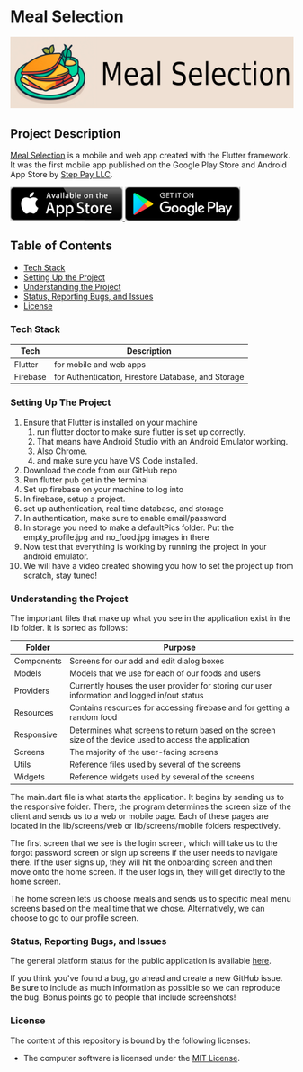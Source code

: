 # Meal Selection

[![Meal Selection](https://github.com/RobKabob1/mealselection/blob/main/images/icons/github-feature-graphic.png?raw=true)](https://mealselection.web.app/)

## Project Description

[Meal Selection](https://mealselection.web.app) is a mobile and web app created with the Flutter framework. It was the first mobile app published on the Google Play Store and Android App Store by [Step Pay LLC](https://steppay.tech). 

<a href="https://apps.apple.com/us/app/meal-selection/id6476314305">    <img src="https://github.com/RobKabob1/mealselection/blob/main/images/icons/apple-app-store.png?raw=true" width="200" />    </a><a href="https://play.google.com/store/apps/details?id=tech.steppay.mealselection&pli=1"><img src="https://github.com/RobKabob1/mealselection/blob/main/images/icons/google-play-store.png?raw=true" width="205" /></a>

## Table of Contents

- [Tech Stack](#tech-stack)
- [Setting Up the Project](#setting-up-the-project)
- [Understanding the Project](#understanding-the-project)
- [Status, Reporting Bugs, and Issues](#status-reporting-bugs-and-issues)
- [License](#license)

### Tech Stack

Tech | Description
-- | --
Flutter | for mobile and web apps
Firebase | for Authentication, Firestore Database, and Storage

### Setting Up The Project

1. Ensure that Flutter is installed on your machine
    1. run flutter doctor to make sure flutter is set up correctly.
    2. That means have Android Studio with an Android Emulator working. 
    3. Also Chrome. 
    4. and make sure you have VS Code installed.
2. Download the code from our GitHub repo
3. Run flutter pub get in the terminal 
4. Set up firebase on your machine to log into 
5. In firebase, setup a project. 
6. set up authentication, real time database, and storage
7. In authentication, make sure to enable email/password
8. In storage you need to make a defaultPics folder. Put the empty_profile.jpg and no_food.jpg images in there
9. Now test that everything is working by running the project in your android emulator.
10. We will have a video created showing you how to set the project up from scratch, stay tuned!

### Understanding the Project

The important files that make up what you see in the application exist in the lib folder. It is sorted as follows:

Folder | Purpose
---- | ----
Components | Screens for our add and edit dialog boxes
Models | Models that we use for each of our foods and users
Providers | Currently houses the user provider for storing our user information and logged in/out status
Resources | Contains resources for accessing firebase and for getting a random food
Responsive | Determines what screens to return based on the screen size of the device used to access the application
Screens | The majority of the user-facing screens
Utils | Reference files used by several of the screens
Widgets | Reference widgets used by several of the screens

The main.dart file is what starts the application. It begins by sending us to the responsive folder. There, the program determines the screen size of the client and sends us to a web or mobile page. Each of these pages are located in the lib/screens/web or lib/screens/mobile folders respectively. 

The first screen that we see is the login screen, which will take us to the forgot password screen or sign up screens if the user needs to navigate there. If the user signs up, they will hit the onboarding screen and then move onto the home screen. If the user logs in, they will get directly to the home screen. 

The home screen lets us choose meals and sends us to specific meal menu screens based on the  meal time that we chose. Alternatively, we can choose to go to our profile screen.

### Status, Reporting Bugs, and Issues

The general platform status for the public application is available [here](https://stats.uptimerobot.com/apT6Ukws0g).

If you think you've found a bug, go ahead and create a new GitHub issue. Be sure to include as much information as possible so we can reproduce the bug. Bonus points go to people that include screenshots!

### License

The content of this repository is bound by the following licenses:

- The computer software is licensed under the [MIT License](LICENSE.md).

